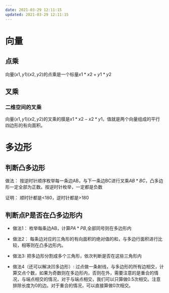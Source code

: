 ```yaml
---
date: 2021-03-29 12:11:15
updated: 2021-03-29 12:11:15
---
```




# 向量

## 点乘

向量$(x1,y1) (x2,y2)$的点乘是一个标量$x1\ast x2+y1\ast y2$

## 叉乘

### 二维空间的叉乘

向量$(x1,y1) (x2,y2)$的叉乘的膜是$x1\ast x2-x2\ast y1$，值就是两个向量组成的平行四边形的有向面积。

# 多边形

## 判断凸多边形

做法： 按逆时针顺序枚举每一条边AB，与下一条边BC进行叉乘$AB\ast BC$，凸多边形一定全部为正数。按逆时针枚举，一定都是负数

证明： 顺时针都是<180，逆时针都是>180

<!--- more -->

## 判断点P是否在凸多边形内

- 做法1： 枚举每条边AB，计算$PA\ast PB$,全部同号则在多边形内

- 做法2： 每条边对应的三角形的有向面积的绝对值的和，与多边行面积进行比较，相等则在凸多边形内。

- 做法3: 把多边形分割成多个三角形，依次判断是否在这些三角形内

- 做法4（还可以解决凹多边形）: 过点做一条射线，与多边形的所有边相交，计算交点个数，如果为奇数则在多边形内，否则在外，需要注意的是重合的情况，与端点相交的情况，对于与端点相交，我们可以只算做0.5次相交。注意排除长度为0的边。对于重合的情况，可以直接算做0次相交。




